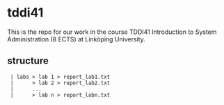 # tddi41
This is the repo for our work in the course TDDI41 Introduction to System Administration (8 ECTS) at Linköping University.

## structure
     | labs > lab 1 > report_lab1.txt
     |      > lab 2 > report_lab2.txt
     |      ...
     |      > lab n > report_labn.txt
